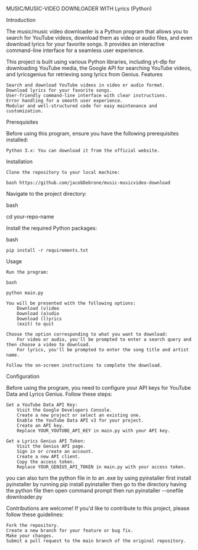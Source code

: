 MUSIC/MUSIC-VIDEO DOWNLOADER WITH Lyrics (Python)


  
Introduction

The music/music video downloader is a Python program that allows you to search for YouTube videos, download them as video or audio files, and even download lyrics for your favorite songs. It provides an interactive command-line interface for a seamless user experience.

This project is built using various Python libraries, including yt-dlp for downloading YouTube media, the Google API for searching YouTube videos, and lyricsgenius for retrieving song lyrics from Genius.
Features

    Search and download YouTube videos in video or audio format.
    Download lyrics for your favorite songs.
    User-friendly command-line interface with clear instructions.
    Error handling for a smooth user experience.
    Modular and well-structured code for easy maintenance and customization.

Prerequisites

Before using this program, ensure you have the following prerequisites installed:

    Python 3.x: You can download it from the official website.

Installation

    Clone the repository to your local machine:

    bash https://github.com/jacobDebrone/music-musicvideo-download





Navigate to the project directory:

bash

cd your-repo-name

Install the required Python packages:

bash

    pip install -r requirements.txt

Usage

    Run the program:

    bash

    python main.py

    You will be presented with the following options:
        Download (v)ideo
        Download (a)udio
        Download (l)yrics
        (exit) to quit

    Choose the option corresponding to what you want to download:
        For video or audio, you'll be prompted to enter a search query and then choose a video to download.
        For lyrics, you'll be prompted to enter the song title and artist name.

    Follow the on-screen instructions to complete the download.

Configuration

Before using the program, you need to configure your API keys for YouTube Data and Lyrics Genius. Follow these steps:

    Get a YouTube Data API Key:
        Visit the Google Developers Console.
        Create a new project or select an existing one.
        Enable the YouTube Data API v3 for your project.
        Create an API key.
        Replace YOUR_YOUTUBE_API_KEY in main.py with your API key.

    Get a Lyrics Genius API Token:
        Visit the Genius API page.
        Sign in or create an account.
        Create a new API client.
        Copy the access token.
        Replace YOUR_GENIUS_API_TOKEN in main.py with your access token.
you can also turn the python file in to an .exe by using pyinstaller
first install pyinstaller by running pip install pyinstaller
then go to the directory having the python file then open command prompt
then run  pyinstaller --onefile downloader.py


Contributions are welcome! If you'd like to contribute to this project, please follow these guidelines:

    Fork the repository.
    Create a new branch for your feature or bug fix.
    Make your changes.
    Submit a pull request to the main branch of the original repository.
